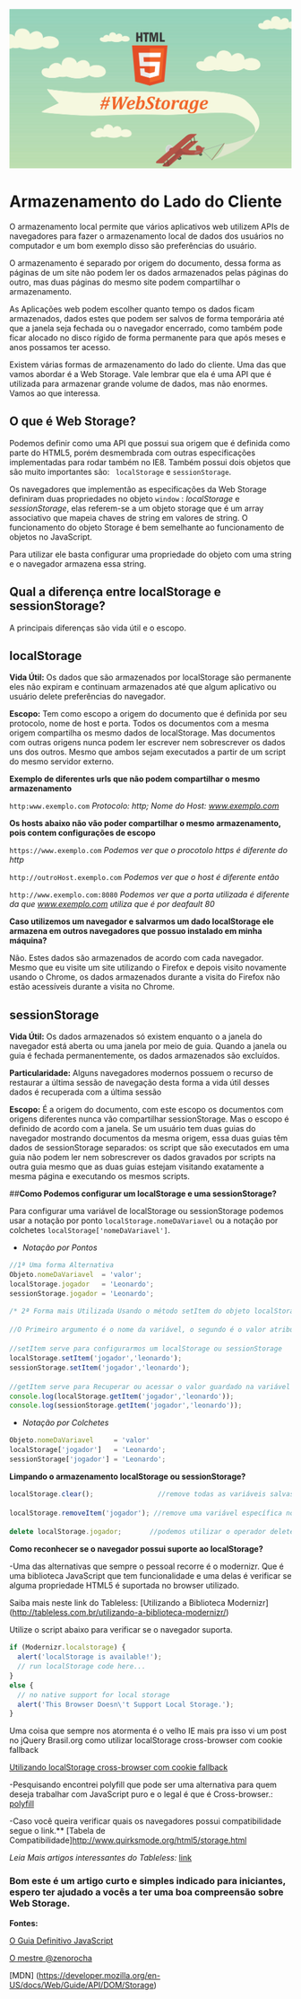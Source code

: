 ![webstorage](img/webstorage.png)

Armazenamento do Lado do Cliente
===========

O armazenamento local permite que vários aplicativos web utilizem APIs de navegadores para fazer o armazenamento local de dados dos usuários no computador e um bom exemplo disso são preferências do usuário.

O armazenamento é separado por origem do documento, dessa forma as páginas de um site não podem ler os dados armazenados pelas páginas do outro, mas duas páginas do mesmo site podem compartilhar o armazenamento.

As Aplicações web podem escolher quanto tempo os dados ficam armazenados, dados estes que podem ser salvos de forma temporária até que a janela seja fechada ou o navegador encerrado, como também pode ficar alocado no disco rígido de forma permanente para que após meses e anos possamos ter acesso.

Existem várias formas de armazenamento do lado do cliente. Uma das que vamos abordar é a Web Storage. Vale lembrar que ela é uma API que é utilizada para armazenar grande volume de dados, mas não enormes. Vamos ao que interessa.

## **O que é Web Storage?**

Podemos definir como uma API que possui sua origem que é definida como parte do HTML5, porém desmembrada com outras especificações implementadas para rodar também no IE8. Também possui dois objetos que são muito importantes são: ``` localStorage``` e ``` sessionStorage ```.

Os navegadores que implementão as especificações da Web Storage definiram duas propriedades no objeto  ``` window ``` : *localStorage* e *sessionStorage*,  elas referem-se a um objeto storage que é um array associativo que mapeia chaves de string em valores de string.
O funcionamento do objeto Storage é bem semelhante ao funcionamento de objetos no JavaScript.

Para utilizar ele basta configurar uma propriedade do objeto com uma string e o navegador armazena essa string.

## **Qual a diferença entre localStorage e sessionStorage?**

A principais diferenças são vida útil e o escopo.


## **localStorage**

**Vida Útil:** Os dados que são armazenados por localStorage são permanente eles não expiram e continuam armazenados até que algum aplicativo ou  usuário delete preferências do navegador.

**Escopo:** Tem como escopo a origem do documento que é definida por seu protocolo, nome de host e porta.
Todos os documentos com a mesma origem compartilha os mesmo dados de localStorage. Mas documentos com outras origens nunca podem ler escrever nem sobrescrever os dados uns dos outros. Mesmo que ambos sejam executados a partir de um script do mesmo servidor externo.

**Exemplo de diferentes urls que não podem compartilhar o mesmo armazenamento** 

```http:www.exemplo.com```    	*Protocolo: http;  Nome do Host: www.exemplo.com*

**Os hosts abaixo não vão poder compartilhar o mesmo armazenamento, pois contem configurações de escopo**

```https://www.exemplo.com```        *Podemos ver que o procotolo https é diferente do http* 

```http://outroHost.exemplo.com```  *Podemos ver que o host é diferente então*

```http://www.exemplo.com:8080```  *Podemos ver que a porta utilizada é diferente da que www.exemplo.com utiliza que é por deafault 80*  

**Caso utilizemos um navegador e salvarmos um dado localStorage ele armazena em outros navegadores que possuo instalado em minha máquina?**

Não. Estes dados são armazenados de acordo com cada navegador. Mesmo que eu visite um site utilizando o Firefox e depois visito novamente usando o Chrome, os dados armazenados durante a visita do Firefox não estão acessíveis durante a visita no Chrome.

## **sessionStorage**

**Vida Útil:** Os dados armazenados só existem enquanto o a janela do navegador está aberta ou uma janela por meio de guia. Quando a janela ou guia é fechada permanentemente, os dados armazenados são excluídos.

**Particularidade:** 
Alguns navegadores modernos possuem o recurso de restaurar a última sessão de navegação desta forma a vida útil desses dados é recuperada com a última sessão

**Escopo:** 
É a origem do documento, com este escopo os documentos com origens diferentes nunca vão compartilhar sessionStorage. Mas o escopo é definido de acordo com a janela. Se um usuário tem duas guias do navegador mostrando documentos da mesma origem, essa duas guias têm dados de sessionStorage separados: os script que são executados em uma guia não podem ler nem sobrescrever os dados gravados por scripts na outra guia mesmo que as duas guias estejam visitando exatamente a mesma página e executando os mesmos scripts.

##**Como Podemos configurar um localStorage e uma sessionStorage?**

Para configurar uma variável de localStorage ou sessionStorage podemos usar a notação por ponto ```localStorage.nomeDaVariavel``` ou a notação por colchetes ```localStorage['nomeDaVariavel']```.

- *Notação por Pontos* 

```javascript
//1ª Uma forma Alternativa
Objeto.nomeDaVariavel  = 'valor';
localStorage.jogador   = 'Leonardo';
sessionStorage.jogador = 'Leonardo';
```

```javascript
/* 2ª Forma mais Utilizada Usando o método setItem do objeto localStorage para atribuir um valor a variável jogador ou getItem para recuperar o valor guardado */

//O Primeiro argumento é o nome da variável, o segundo é o valor atribuído.

//setItem serve para configurarmos um localStorage ou sessionStorage
localStorage.setItem('jogador','leonardo');
sessionStorage.setItem('jogador','leonardo');

//getItem serve para Recuperar ou acessar o valor guardado na variável jogador
console.log(localStorage.getItem('jogador','leonardo')); 
console.log(sessionStorage.getItem('jogador','leonardo'));
```

- *Notação por Colchetes*

```javascript
Objeto.nomeDaVariavel     = 'valor'
localStorage['jogador']   = 'Leonardo';
sessionStorage['jogador'] = 'Leonardo';
```
**Limpando o armazenamento localStorage ou sessionStorage?**

```javascript
localStorage.clear();                //remove todas as variáveis salvas no objeto localStorage

localStorage.removeItem('jogador'); //remove uma variável específica no localStorage

delete localStorage.jogador;       //podemos utilizar o operador delete para remover a variável jogador
```

**Como reconhecer se o navegador possui suporte ao localStorage?**

-Uma das alternativas que sempre o pessoal recorre é o modernizr. Que é uma biblioteca JavaScript que tem funcionalidade e uma delas é verificar se alguma propriedade HTML5 é suportada no browser utilizado.

Saiba mais neste link do Tableless: [Utilizando a Biblioteca Modernizr] (http://tableless.com.br/utilizando-a-biblioteca-modernizr/) 

Utilize o script abaixo para verificar se o navegador suporta.

```javascript
if (Modernizr.localstorage) {
  alert('localStorage is available!');
  // run localStorage code here...
}
else {
  // no native support for local storage
  alert('This Browser Doesn\'t Support Local Storage.');
}
```

Uma coisa que sempre nos atormenta é o velho IE mais pra isso vi um post no jQuery Brasil.org como utilizar localStorage cross-browser com cookie fallback

[Utilizando localStorage cross-browser com cookie fallback](http://jquerybrasil.org/jquery-storage-utilizando-localstorage-cross-browser-com-cookie-fallback/) 

-Pesquisando encontrei polyfill que pode ser uma alternativa para quem deseja trabalhar com JavaScript puro e o legal é que é Cross-browser.: [polyfill](https://github.com/marcuswestin/store.js)

-Caso você queira verificar quais os navegadores possui compatibilidade segue o link.**
[Tabela de Compatibilidade]http://www.quirksmode.org/html5/storage.html

*Leia Mais artigos interessantes do Tableless:* [link](http://tableless.com.br/web-storage-html5/)

### **Bom este é um artigo curto e simples indicado para iniciantes, espero ter ajudado a vocês a ter uma boa compreensão sobre Web Storage.**

**Fontes:**

[O Guia Definitivo JavaScript](http://www.buscape.com.br/javascript-o-guia-definitivo-david-flanagan-856583719x.html#precos)

[O mestre @zenorocha](http://zenorocha.com/html5-local-storage/)

[MDN] (https://developer.mozilla.org/en-US/docs/Web/Guide/API/DOM/Storage)
